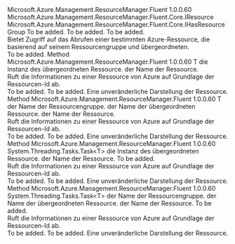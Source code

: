 <Type Name="ISupportsGettingByParent&lt;T,ParentT,ManagerT&gt;" FullName="Microsoft.Azure.Management.ResourceManager.Fluent.Core.CollectionActions.ISupportsGettingByParent&lt;T,ParentT,ManagerT&gt;">
  <TypeSignature Language="C#" Value="public interface ISupportsGettingByParent&lt;T,ParentT,ManagerT&gt; where ParentT : IResource, IHasResourceGroup" />
  <TypeSignature Language="ILAsm" Value=".class public interface auto ansi abstract ISupportsGettingByParent`3&lt;T, (class Microsoft.Azure.Management.ResourceManager.Fluent.Core.IResource, class Microsoft.Azure.Management.ResourceManager.Fluent.Core.IHasResourceGroup) ParentT, ManagerT&gt;" />
  <TypeSignature Language="DocId" Value="T:Microsoft.Azure.Management.ResourceManager.Fluent.Core.CollectionActions.ISupportsGettingByParent`3" />
  <TypeSignature Language="VB.NET" Value="Public Interface ISupportsGettingByParent(Of T, ParentT, ManagerT)" />
  <TypeSignature Language="F#" Value="type ISupportsGettingByParent&lt;'T, 'ParentT, 'ManagerT (requires 'ParentT :&gt; IResource and 'ParentT :&gt; IHasResourceGroup)&gt; = interface" />
  <AssemblyInfo>
    <AssemblyName>Microsoft.Azure.Management.ResourceManager.Fluent</AssemblyName>
    <AssemblyVersion>1.0.0.60</AssemblyVersion>
  </AssemblyInfo>
  <TypeParameters>
    <TypeParameter Name="T" />
    <TypeParameter Name="ParentT">
      <Constraints>
        <InterfaceName>Microsoft.Azure.Management.ResourceManager.Fluent.Core.IResource</InterfaceName>
        <InterfaceName>Microsoft.Azure.Management.ResourceManager.Fluent.Core.IHasResourceGroup</InterfaceName>
      </Constraints>
    </TypeParameter>
    <TypeParameter Name="ManagerT" />
  </TypeParameters>
  <Interfaces />
  <Docs>
    <typeparam name="T">To be added.</typeparam>
    <typeparam name="ParentT">To be added.</typeparam>
    <typeparam name="ManagerT">To be added.</typeparam>
    <summary>
            Bietet Zugriff auf das Abrufen einer bestimmten Azure-Ressource, die basierend auf seinem Ressourcengruppe und übergeordneten.
            </summary>
    <remarks>To be added.</remarks>
  </Docs>
  <Members>
    <Member MemberName="GetByParent">
      <MemberSignature Language="C#" Value="public T GetByParent (ParentT parentResource, string name);" />
      <MemberSignature Language="ILAsm" Value=".method public hidebysig newslot virtual instance !T GetByParent(!ParentT parentResource, string name) cil managed" />
      <MemberSignature Language="DocId" Value="M:Microsoft.Azure.Management.ResourceManager.Fluent.Core.CollectionActions.ISupportsGettingByParent`3.GetByParent(`1,System.String)" />
      <MemberSignature Language="VB.NET" Value="Public Function GetByParent (parentResource As ParentT, name As String) As T" />
      <MemberSignature Language="F#" Value="abstract member GetByParent : 'ParentT * string -&gt; 'T" Usage="iSupportsGettingByParent.GetByParent (parentResource, name)" />
      <MemberType>Method</MemberType>
      <AssemblyInfo>
        <AssemblyName>Microsoft.Azure.Management.ResourceManager.Fluent</AssemblyName>
        <AssemblyVersion>1.0.0.60</AssemblyVersion>
      </AssemblyInfo>
      <ReturnValue>
        <ReturnType>T</ReturnType>
      </ReturnValue>
      <Parameters>
        <Parameter Name="parentResource" Type="ParentT" />
        <Parameter Name="name" Type="System.String" />
      </Parameters>
      <Docs>
        <param name="parentResource">die Instanz des übergeordneten Ressource.</param>
        <param name="name">der Name der Ressource.</param>
        <summary>
            Ruft die Informationen zu einer Ressource von Azure auf Grundlage der Ressourcen-Id ab.
            </summary>
        <returns>To be added.</returns>
        <remarks>To be added.</remarks>
        <return>Eine unveränderliche Darstellung der Ressource.</return>
      </Docs>
    </Member>
    <Member MemberName="GetByParent">
      <MemberSignature Language="C#" Value="public T GetByParent (string resourceGroup, string parentName, string name);" />
      <MemberSignature Language="ILAsm" Value=".method public hidebysig newslot virtual instance !T GetByParent(string resourceGroup, string parentName, string name) cil managed" />
      <MemberSignature Language="DocId" Value="M:Microsoft.Azure.Management.ResourceManager.Fluent.Core.CollectionActions.ISupportsGettingByParent`3.GetByParent(System.String,System.String,System.String)" />
      <MemberSignature Language="VB.NET" Value="Public Function GetByParent (resourceGroup As String, parentName As String, name As String) As T" />
      <MemberSignature Language="F#" Value="abstract member GetByParent : string * string * string -&gt; 'T" Usage="iSupportsGettingByParent.GetByParent (resourceGroup, parentName, name)" />
      <MemberType>Method</MemberType>
      <AssemblyInfo>
        <AssemblyName>Microsoft.Azure.Management.ResourceManager.Fluent</AssemblyName>
        <AssemblyVersion>1.0.0.60</AssemblyVersion>
      </AssemblyInfo>
      <ReturnValue>
        <ReturnType>T</ReturnType>
      </ReturnValue>
      <Parameters>
        <Parameter Name="resourceGroup" Type="System.String" />
        <Parameter Name="parentName" Type="System.String" />
        <Parameter Name="name" Type="System.String" />
      </Parameters>
      <Docs>
        <param name="resourceGroup">der Name der Ressourcengruppe.</param>
        <param name="parentName">der Name der übergeordneten Ressource.</param>
        <param name="name">der Name der Ressource.</param>
        <summary>
            Ruft die Informationen zu einer Ressource von Azure auf Grundlage der Ressourcen-Id ab.
            </summary>
        <returns>To be added.</returns>
        <remarks>To be added.</remarks>
        <return>Eine unveränderliche Darstellung der Ressource.</return>
      </Docs>
    </Member>
    <Member MemberName="GetByParentAsync">
      <MemberSignature Language="C#" Value="public System.Threading.Tasks.Task&lt;T&gt; GetByParentAsync (ParentT parentResource, string name, System.Threading.CancellationToken cancellationToken = null);" />
      <MemberSignature Language="ILAsm" Value=".method public hidebysig newslot virtual instance class System.Threading.Tasks.Task`1&lt;!T&gt; GetByParentAsync(!ParentT parentResource, string name, valuetype System.Threading.CancellationToken cancellationToken) cil managed" />
      <MemberSignature Language="DocId" Value="M:Microsoft.Azure.Management.ResourceManager.Fluent.Core.CollectionActions.ISupportsGettingByParent`3.GetByParentAsync(`1,System.String,System.Threading.CancellationToken)" />
      <MemberSignature Language="F#" Value="abstract member GetByParentAsync : 'ParentT * string * System.Threading.CancellationToken -&gt; System.Threading.Tasks.Task&lt;'T&gt;" Usage="iSupportsGettingByParent.GetByParentAsync (parentResource, name, cancellationToken)" />
      <MemberType>Method</MemberType>
      <AssemblyInfo>
        <AssemblyName>Microsoft.Azure.Management.ResourceManager.Fluent</AssemblyName>
        <AssemblyVersion>1.0.0.60</AssemblyVersion>
      </AssemblyInfo>
      <ReturnValue>
        <ReturnType>System.Threading.Tasks.Task&lt;T&gt;</ReturnType>
      </ReturnValue>
      <Parameters>
        <Parameter Name="parentResource" Type="ParentT" />
        <Parameter Name="name" Type="System.String" />
        <Parameter Name="cancellationToken" Type="System.Threading.CancellationToken" />
      </Parameters>
      <Docs>
        <param name="parentResource">die Instanz des übergeordneten Ressource.</param>
        <param name="name">der Name der Ressource.</param>
        <param name="cancellationToken">To be added.</param>
        <summary>
            Ruft die Informationen zu einer Ressource von Azure auf Grundlage der Ressourcen-Id ab.
            </summary>
        <returns>To be added.</returns>
        <remarks>To be added.</remarks>
        <return>Eine unveränderliche Darstellung der Ressource.</return>
      </Docs>
    </Member>
    <Member MemberName="GetByParentAsync">
      <MemberSignature Language="C#" Value="public System.Threading.Tasks.Task&lt;T&gt; GetByParentAsync (string resourceGroup, string parentName, string name, System.Threading.CancellationToken cancellationToken = null);" />
      <MemberSignature Language="ILAsm" Value=".method public hidebysig newslot virtual instance class System.Threading.Tasks.Task`1&lt;!T&gt; GetByParentAsync(string resourceGroup, string parentName, string name, valuetype System.Threading.CancellationToken cancellationToken) cil managed" />
      <MemberSignature Language="DocId" Value="M:Microsoft.Azure.Management.ResourceManager.Fluent.Core.CollectionActions.ISupportsGettingByParent`3.GetByParentAsync(System.String,System.String,System.String,System.Threading.CancellationToken)" />
      <MemberSignature Language="F#" Value="abstract member GetByParentAsync : string * string * string * System.Threading.CancellationToken -&gt; System.Threading.Tasks.Task&lt;'T&gt;" Usage="iSupportsGettingByParent.GetByParentAsync (resourceGroup, parentName, name, cancellationToken)" />
      <MemberType>Method</MemberType>
      <AssemblyInfo>
        <AssemblyName>Microsoft.Azure.Management.ResourceManager.Fluent</AssemblyName>
        <AssemblyVersion>1.0.0.60</AssemblyVersion>
      </AssemblyInfo>
      <ReturnValue>
        <ReturnType>System.Threading.Tasks.Task&lt;T&gt;</ReturnType>
      </ReturnValue>
      <Parameters>
        <Parameter Name="resourceGroup" Type="System.String" />
        <Parameter Name="parentName" Type="System.String" />
        <Parameter Name="name" Type="System.String" />
        <Parameter Name="cancellationToken" Type="System.Threading.CancellationToken" />
      </Parameters>
      <Docs>
        <param name="resourceGroup">der Name der Ressourcengruppe.</param>
        <param name="parentName">der Name der übergeordneten Ressource.</param>
        <param name="name">der Name der Ressource.</param>
        <param name="cancellationToken">To be added.</param>
        <summary>
            Ruft die Informationen zu einer Ressource von Azure auf Grundlage der Ressourcen-Id ab.
            </summary>
        <returns>To be added.</returns>
        <remarks>To be added.</remarks>
        <return>Eine unveränderliche Darstellung der Ressource.</return>
      </Docs>
    </Member>
  </Members>
</Type>